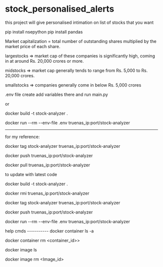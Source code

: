# stock_personalised_alerts
this project will give personalised intimation on list of stocks that you want 


pip install nsepython
pip install pandas

Market capitalization = total number of outstanding shares multiplied by the market price of each share.

largestocks => market cap of these companies is significantly high, coming in at around Rs. 20,000 crores or more.

midstocks => market cap generally tends to range from Rs. 5,000 to Rs. 20,000 crores.

smallstocks => companies generally come in below Rs. 5,000 crores

.env file create add variables there and run main.py

or 

docker build -t stock-analyzer .

docker run --rm --env-file .env truenas_ip:port/stock-analyzer

----

for my reference:

docker tag stock-analyzer truenas_ip:port/stock-analyzer

docker push truenas_ip:port/stock-analyzer

docker pull truenas_ip:port/stock-analyzer


to update with latest code

docker build -t stock-analyzer .

docker rmi truenas_ip:port/stock-analyzer

docker tag stock-analyzer truenas_ip:port/stock-analyzer

docker push truenas_ip:port/stock-analyzer

docker run --rm --env-file .env truenas_ip:port/stock-analyzer

help cmds -----------
docker container ls -a

docker container rm <container_id>>

docker image ls

docker image rm <Image_id>
